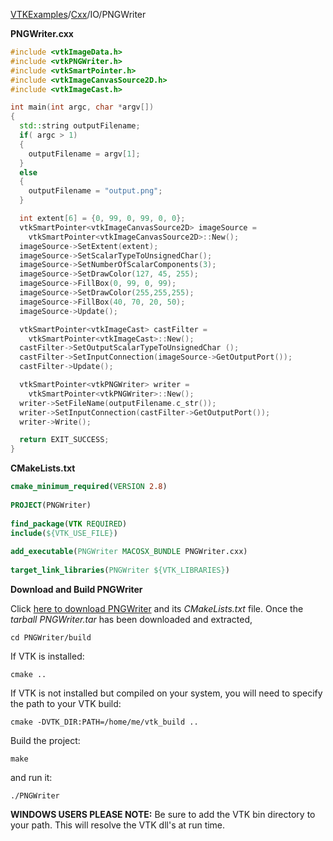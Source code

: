 [VTKExamples](Home)/[Cxx](Cxx)/IO/PNGWriter

**PNGWriter.cxx**
```c++
#include <vtkImageData.h>
#include <vtkPNGWriter.h>
#include <vtkSmartPointer.h>
#include <vtkImageCanvasSource2D.h>
#include <vtkImageCast.h>

int main(int argc, char *argv[])
{
  std::string outputFilename;
  if( argc > 1)
  {
    outputFilename = argv[1];
  }
  else
  {
    outputFilename = "output.png";
  }

  int extent[6] = {0, 99, 0, 99, 0, 0};
  vtkSmartPointer<vtkImageCanvasSource2D> imageSource =
    vtkSmartPointer<vtkImageCanvasSource2D>::New();
  imageSource->SetExtent(extent);
  imageSource->SetScalarTypeToUnsignedChar();
  imageSource->SetNumberOfScalarComponents(3);
  imageSource->SetDrawColor(127, 45, 255);
  imageSource->FillBox(0, 99, 0, 99);
  imageSource->SetDrawColor(255,255,255);
  imageSource->FillBox(40, 70, 20, 50);
  imageSource->Update();

  vtkSmartPointer<vtkImageCast> castFilter =
    vtkSmartPointer<vtkImageCast>::New();
  castFilter->SetOutputScalarTypeToUnsignedChar ();
  castFilter->SetInputConnection(imageSource->GetOutputPort());
  castFilter->Update();

  vtkSmartPointer<vtkPNGWriter> writer =
    vtkSmartPointer<vtkPNGWriter>::New();
  writer->SetFileName(outputFilename.c_str());
  writer->SetInputConnection(castFilter->GetOutputPort());
  writer->Write();

  return EXIT_SUCCESS;
}
```
**CMakeLists.txt**
```cmake
cmake_minimum_required(VERSION 2.8)
 
PROJECT(PNGWriter)
 
find_package(VTK REQUIRED)
include(${VTK_USE_FILE})
 
add_executable(PNGWriter MACOSX_BUNDLE PNGWriter.cxx)
 
target_link_libraries(PNGWriter ${VTK_LIBRARIES})
```

**Download and Build PNGWriter**

Click [here to download PNGWriter](https://github.com/lorensen/VTKWikiExamplesTarballs/raw/master/PNGWriter.tar) and its *CMakeLists.txt* file.
Once the *tarball PNGWriter.tar* has been downloaded and extracted,
```
cd PNGWriter/build 
```
If VTK is installed:
```
cmake ..
```
If VTK is not installed but compiled on your system, you will need to specify the path to your VTK build:
```
cmake -DVTK_DIR:PATH=/home/me/vtk_build ..
```
Build the project:
```
make
```
and run it:
```
./PNGWriter
```
**WINDOWS USERS PLEASE NOTE:** Be sure to add the VTK bin directory to your path. This will resolve the VTK dll's at run time.

